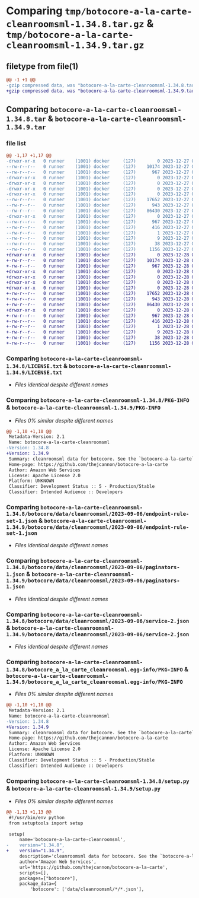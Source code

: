 # Comparing `tmp/botocore-a-la-carte-cleanroomsml-1.34.8.tar.gz` & `tmp/botocore-a-la-carte-cleanroomsml-1.34.9.tar.gz`

## filetype from file(1)

```diff
@@ -1 +1 @@
-gzip compressed data, was "botocore-a-la-carte-cleanroomsml-1.34.8.tar", last modified: Wed Dec 27 01:06:33 2023, max compression
+gzip compressed data, was "botocore-a-la-carte-cleanroomsml-1.34.9.tar", last modified: Thu Dec 28 01:06:34 2023, max compression
```

## Comparing `botocore-a-la-carte-cleanroomsml-1.34.8.tar` & `botocore-a-la-carte-cleanroomsml-1.34.9.tar`

### file list

```diff
@@ -1,17 +1,17 @@
-drwxr-xr-x   0 runner    (1001) docker     (127)        0 2023-12-27 01:06:33.119297 botocore-a-la-carte-cleanroomsml-1.34.8/
--rw-r--r--   0 runner    (1001) docker     (127)    10174 2023-12-27 01:06:32.000000 botocore-a-la-carte-cleanroomsml-1.34.8/LICENSE.txt
--rw-r--r--   0 runner    (1001) docker     (127)      967 2023-12-27 01:06:33.119297 botocore-a-la-carte-cleanroomsml-1.34.8/PKG-INFO
-drwxr-xr-x   0 runner    (1001) docker     (127)        0 2023-12-27 01:06:33.119297 botocore-a-la-carte-cleanroomsml-1.34.8/botocore/
-drwxr-xr-x   0 runner    (1001) docker     (127)        0 2023-12-27 01:06:33.119297 botocore-a-la-carte-cleanroomsml-1.34.8/botocore/data/
-drwxr-xr-x   0 runner    (1001) docker     (127)        0 2023-12-27 01:06:33.119297 botocore-a-la-carte-cleanroomsml-1.34.8/botocore/data/cleanroomsml/
-drwxr-xr-x   0 runner    (1001) docker     (127)        0 2023-12-27 01:06:33.119297 botocore-a-la-carte-cleanroomsml-1.34.8/botocore/data/cleanroomsml/2023-09-06/
--rw-r--r--   0 runner    (1001) docker     (127)    17652 2023-12-27 01:06:28.000000 botocore-a-la-carte-cleanroomsml-1.34.8/botocore/data/cleanroomsml/2023-09-06/endpoint-rule-set-1.json
--rw-r--r--   0 runner    (1001) docker     (127)      943 2023-12-27 01:06:28.000000 botocore-a-la-carte-cleanroomsml-1.34.8/botocore/data/cleanroomsml/2023-09-06/paginators-1.json
--rw-r--r--   0 runner    (1001) docker     (127)    86430 2023-12-27 01:06:28.000000 botocore-a-la-carte-cleanroomsml-1.34.8/botocore/data/cleanroomsml/2023-09-06/service-2.json
-drwxr-xr-x   0 runner    (1001) docker     (127)        0 2023-12-27 01:06:33.119297 botocore-a-la-carte-cleanroomsml-1.34.8/botocore_a_la_carte_cleanroomsml.egg-info/
--rw-r--r--   0 runner    (1001) docker     (127)      967 2023-12-27 01:06:33.000000 botocore-a-la-carte-cleanroomsml-1.34.8/botocore_a_la_carte_cleanroomsml.egg-info/PKG-INFO
--rw-r--r--   0 runner    (1001) docker     (127)      416 2023-12-27 01:06:33.000000 botocore-a-la-carte-cleanroomsml-1.34.8/botocore_a_la_carte_cleanroomsml.egg-info/SOURCES.txt
--rw-r--r--   0 runner    (1001) docker     (127)        1 2023-12-27 01:06:33.000000 botocore-a-la-carte-cleanroomsml-1.34.8/botocore_a_la_carte_cleanroomsml.egg-info/dependency_links.txt
--rw-r--r--   0 runner    (1001) docker     (127)        9 2023-12-27 01:06:33.000000 botocore-a-la-carte-cleanroomsml-1.34.8/botocore_a_la_carte_cleanroomsml.egg-info/top_level.txt
--rw-r--r--   0 runner    (1001) docker     (127)       38 2023-12-27 01:06:33.119297 botocore-a-la-carte-cleanroomsml-1.34.8/setup.cfg
--rw-r--r--   0 runner    (1001) docker     (127)     1156 2023-12-27 01:06:32.000000 botocore-a-la-carte-cleanroomsml-1.34.8/setup.py
+drwxr-xr-x   0 runner    (1001) docker     (127)        0 2023-12-28 01:06:34.570223 botocore-a-la-carte-cleanroomsml-1.34.9/
+-rw-r--r--   0 runner    (1001) docker     (127)    10174 2023-12-28 01:06:34.000000 botocore-a-la-carte-cleanroomsml-1.34.9/LICENSE.txt
+-rw-r--r--   0 runner    (1001) docker     (127)      967 2023-12-28 01:06:34.570223 botocore-a-la-carte-cleanroomsml-1.34.9/PKG-INFO
+drwxr-xr-x   0 runner    (1001) docker     (127)        0 2023-12-28 01:06:34.566223 botocore-a-la-carte-cleanroomsml-1.34.9/botocore/
+drwxr-xr-x   0 runner    (1001) docker     (127)        0 2023-12-28 01:06:34.566223 botocore-a-la-carte-cleanroomsml-1.34.9/botocore/data/
+drwxr-xr-x   0 runner    (1001) docker     (127)        0 2023-12-28 01:06:34.566223 botocore-a-la-carte-cleanroomsml-1.34.9/botocore/data/cleanroomsml/
+drwxr-xr-x   0 runner    (1001) docker     (127)        0 2023-12-28 01:06:34.570223 botocore-a-la-carte-cleanroomsml-1.34.9/botocore/data/cleanroomsml/2023-09-06/
+-rw-r--r--   0 runner    (1001) docker     (127)    17652 2023-12-28 01:06:26.000000 botocore-a-la-carte-cleanroomsml-1.34.9/botocore/data/cleanroomsml/2023-09-06/endpoint-rule-set-1.json
+-rw-r--r--   0 runner    (1001) docker     (127)      943 2023-12-28 01:06:26.000000 botocore-a-la-carte-cleanroomsml-1.34.9/botocore/data/cleanroomsml/2023-09-06/paginators-1.json
+-rw-r--r--   0 runner    (1001) docker     (127)    86430 2023-12-28 01:06:26.000000 botocore-a-la-carte-cleanroomsml-1.34.9/botocore/data/cleanroomsml/2023-09-06/service-2.json
+drwxr-xr-x   0 runner    (1001) docker     (127)        0 2023-12-28 01:06:34.570223 botocore-a-la-carte-cleanroomsml-1.34.9/botocore_a_la_carte_cleanroomsml.egg-info/
+-rw-r--r--   0 runner    (1001) docker     (127)      967 2023-12-28 01:06:34.000000 botocore-a-la-carte-cleanroomsml-1.34.9/botocore_a_la_carte_cleanroomsml.egg-info/PKG-INFO
+-rw-r--r--   0 runner    (1001) docker     (127)      416 2023-12-28 01:06:34.000000 botocore-a-la-carte-cleanroomsml-1.34.9/botocore_a_la_carte_cleanroomsml.egg-info/SOURCES.txt
+-rw-r--r--   0 runner    (1001) docker     (127)        1 2023-12-28 01:06:34.000000 botocore-a-la-carte-cleanroomsml-1.34.9/botocore_a_la_carte_cleanroomsml.egg-info/dependency_links.txt
+-rw-r--r--   0 runner    (1001) docker     (127)        9 2023-12-28 01:06:34.000000 botocore-a-la-carte-cleanroomsml-1.34.9/botocore_a_la_carte_cleanroomsml.egg-info/top_level.txt
+-rw-r--r--   0 runner    (1001) docker     (127)       38 2023-12-28 01:06:34.570223 botocore-a-la-carte-cleanroomsml-1.34.9/setup.cfg
+-rw-r--r--   0 runner    (1001) docker     (127)     1156 2023-12-28 01:06:34.000000 botocore-a-la-carte-cleanroomsml-1.34.9/setup.py
```

### Comparing `botocore-a-la-carte-cleanroomsml-1.34.8/LICENSE.txt` & `botocore-a-la-carte-cleanroomsml-1.34.9/LICENSE.txt`

 * *Files identical despite different names*

### Comparing `botocore-a-la-carte-cleanroomsml-1.34.8/PKG-INFO` & `botocore-a-la-carte-cleanroomsml-1.34.9/PKG-INFO`

 * *Files 0% similar despite different names*

```diff
@@ -1,10 +1,10 @@
 Metadata-Version: 2.1
 Name: botocore-a-la-carte-cleanroomsml
-Version: 1.34.8
+Version: 1.34.9
 Summary: cleanroomsml data for botocore. See the `botocore-a-la-carte` package for more info.
 Home-page: https://github.com/thejcannon/botocore-a-la-carte
 Author: Amazon Web Services
 License: Apache License 2.0
 Platform: UNKNOWN
 Classifier: Development Status :: 5 - Production/Stable
 Classifier: Intended Audience :: Developers
```

### Comparing `botocore-a-la-carte-cleanroomsml-1.34.8/botocore/data/cleanroomsml/2023-09-06/endpoint-rule-set-1.json` & `botocore-a-la-carte-cleanroomsml-1.34.9/botocore/data/cleanroomsml/2023-09-06/endpoint-rule-set-1.json`

 * *Files identical despite different names*

### Comparing `botocore-a-la-carte-cleanroomsml-1.34.8/botocore/data/cleanroomsml/2023-09-06/paginators-1.json` & `botocore-a-la-carte-cleanroomsml-1.34.9/botocore/data/cleanroomsml/2023-09-06/paginators-1.json`

 * *Files identical despite different names*

### Comparing `botocore-a-la-carte-cleanroomsml-1.34.8/botocore/data/cleanroomsml/2023-09-06/service-2.json` & `botocore-a-la-carte-cleanroomsml-1.34.9/botocore/data/cleanroomsml/2023-09-06/service-2.json`

 * *Files identical despite different names*

### Comparing `botocore-a-la-carte-cleanroomsml-1.34.8/botocore_a_la_carte_cleanroomsml.egg-info/PKG-INFO` & `botocore-a-la-carte-cleanroomsml-1.34.9/botocore_a_la_carte_cleanroomsml.egg-info/PKG-INFO`

 * *Files 0% similar despite different names*

```diff
@@ -1,10 +1,10 @@
 Metadata-Version: 2.1
 Name: botocore-a-la-carte-cleanroomsml
-Version: 1.34.8
+Version: 1.34.9
 Summary: cleanroomsml data for botocore. See the `botocore-a-la-carte` package for more info.
 Home-page: https://github.com/thejcannon/botocore-a-la-carte
 Author: Amazon Web Services
 License: Apache License 2.0
 Platform: UNKNOWN
 Classifier: Development Status :: 5 - Production/Stable
 Classifier: Intended Audience :: Developers
```

### Comparing `botocore-a-la-carte-cleanroomsml-1.34.8/setup.py` & `botocore-a-la-carte-cleanroomsml-1.34.9/setup.py`

 * *Files 0% similar despite different names*

```diff
@@ -1,13 +1,13 @@
 #!/usr/bin/env python
 from setuptools import setup
 
 setup(
     name='botocore-a-la-carte-cleanroomsml',
-    version="1.34.8",
+    version="1.34.9",
     description='cleanroomsml data for botocore. See the `botocore-a-la-carte` package for more info.',
     author='Amazon Web Services',
     url='https://github.com/thejcannon/botocore-a-la-carte',
     scripts=[],
     packages=["botocore"],
     package_data={
         'botocore': ['data/cleanroomsml/*/*.json'],
```

